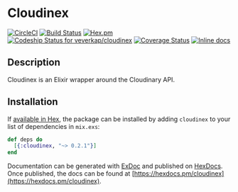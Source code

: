 # Cloudinex
[![CircleCI](https://circleci.com/gh/veverkap/cloudinex/tree/master.svg?style=svg&circle-token=e6113d078cbf6f2a86aeb9b540f52d6fd9b2df04)](https://circleci.com/gh/veverkap/cloudinex/tree/master)
[![Build Status](https://travis-ci.org/veverkap/cloudinex.svg?branch=master)](https://travis-ci.org/veverkap/cloudinex)
[![Hex.pm](https://img.shields.io/hexpm/v/cloudinex.svg)](http://hex.pm/packages/cloudinex)
[ ![Codeship Status for veverkap/cloudinex](https://app.codeship.com/projects/92f66fd0-676b-0135-d1a2-52d2c2f6a252/status?branch=master)](https://app.codeship.com/projects/241057)
[![Coverage Status](https://coveralls.io/repos/github/veverkap/cloudinex/badge.svg?branch=master)](https://coveralls.io/github/veverkap/cloudinex?branch=master)
[![Inline docs](http://inch-ci.org/github/veverkap/cloudinex.svg)](http://inch-ci.org/github/veverkap/cloudinex)


## Description
Cloudinex is an Elixir wrapper around the Cloudinary API.

## Installation

If [available in Hex](https://hex.pm/docs/publish), the package can be installed
by adding `cloudinex` to your list of dependencies in `mix.exs`:

```elixir
def deps do
  [{:cloudinex, "~> 0.2.1"}]
end
```

Documentation can be generated with [ExDoc](https://github.com/elixir-lang/ex_doc)
and published on [HexDocs](https://hexdocs.pm). Once published, the docs can
be found at [https://hexdocs.pm/cloudinex](https://hexdocs.pm/cloudinex).


